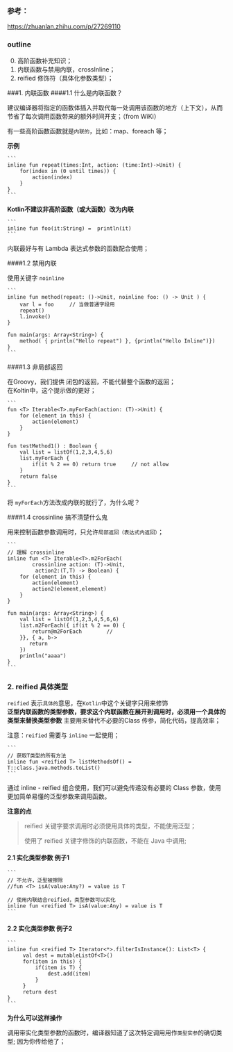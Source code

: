 ### 参考：
https://zhuanlan.zhihu.com/p/27269110

### outline
0. 高阶函数补充知识；
1. 内联函数与禁用内联，crossInline；
2. reified 修饰符（具体化参数类型）；

###1. 内联函数
####1.1 什么是内联函数？

建议编译器将指定的函数体插入并取代每一处调用该函数的地方（上下文），从而节省了每次调用函数带来的额外时间开支；（from WiKi）

有一些高阶函数函数就是`内联的`，比如：map、foreach 等；

**示例**

	```
	inline fun repeat(times:Int, action: (time:Int)->Unit) {
	    for(index in (0 until times)) {
	        action(index)
	    }
	}
	```

**Kotlin不建议非高阶函数（或大函数）改为内联**

	```
	inline fun foo(it:String) =  println(it)
	```

内联最好与有 Lambda 表达式参数的函数配合使用；

####1.2 禁用内联

使用关键字 `noinline`

	```
	inline fun method(repeat: ()->Unit, noinline foo: () -> Unit ) {
	    var l = foo     // 当做普通字段用
	    repeat()
	    l.invoke()
	}
	
	fun main(args: Array<String>) {
	    method( { println("Hello repeat") }, {println("Hello Inline")})
	}
	```

####1.3 非局部返回

在Groovy，我们提供 闭包的返回，不能代替整个函数的返回；  
在Koltin中，这个提示做的更好；

	```
	fun <T> Iterable<T>.myForEach(action: (T)->Unit) {
	    for (element in this) {
	        action(element)
	    }
	}
	
	fun testMethod1() : Boolean {
	    val list = listOf(1,2,3,4,5,6)
	    list.myForEach {
	        if(it % 2 == 0) return true		// not allow
	    }
	    return false
	}
	```

将 `myForEach`方法改成内联的就行了，为什么呢？

####1.4 crossinline 搞不清楚什么鬼

用来控制函数参数调用时，只允许`局部返回（表达式内返回）`；

	```
	// 理解 crossinline
	inline fun <T> Iterable<T>.m2ForEach(
	        crossinline action: (T)->Unit,
	         action2:(T,T) -> Boolean) {
	    for (element in this) {
	        action(element)
	        action2(element,element)
	    }
	}
	
	fun main(args: Array<String>) {
	    val list = listOf(1,2,3,4,5,6,6)
	    list.m2ForEach({ if(it % 2 == 0) {
	        return@m2ForEach        // 
	    }}, { a, b->
	       return
	    })
	    println("aaaa")
	}
	```


### 2. reified 具体类型

`reified` 表示`具体的`意思，在`Kotlin`中这个关键字只用来修饰  
**泛型内联函数的类型参数，要求这个内联函数在展开到调用时，必须用一个具体的类型来替换类型参数**
主要用来替代不必要的Class<T> 传参，简化代码，提高效率；

注意：`reified` 需要与 `inline` 一起使用；

	```
	// 获取T类型的所有方法
	inline fun <reified T> listMethodsOf() = T::class.java.methods.toList()
	```

通过 inline - reified 组合使用，我们可以避免传递没有必要的 Class 参数，使用更加简单易懂的泛型参数来调用函数。



**注意的点**
>reified 关键字要求调用时必须使用具体的类型，不能使用泛型；
>
>使用了 reified 关键字修饰的内联函数，不能在 Java 中调用;

#### 2.1 实化类型参数 例子1

	```
	// 不允许，泛型被擦除
	//fun <T> isA(value:Any?) = value is T
	
	// 使用内联结合reified，类型参数可以实化
	inline fun <reified T> isA(value:Any) = value is T
	```

#### 2.2 实化类型参数 例子2
	
	```
	inline fun <reified T> Iterator<*>.filterIsInstance(): List<T> {
	     val dest = mutableListOf<T>()
	     for(item in this) {
	         if(item is T) {
	             dest.add(item)
	         }
	     }
	     return dest
	}
	```

**为什么可以这样操作**

调用带实化类型参数的函数时，编译器知道了这次特定调用用作`类型实参`的确切类型;
因为你传给他了；

